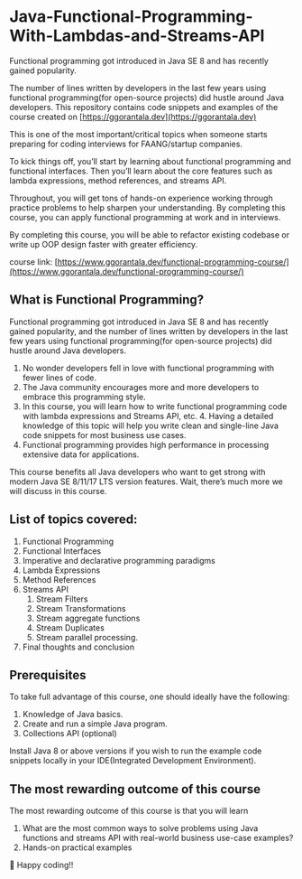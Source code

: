 # Java-Functional-Programming-With-Lambdas-and-Streams-API
Functional programming got introduced in Java SE 8 and has recently gained popularity.

The number of lines written by developers in the last few years using functional programming(for open-source projects) 
did hustle around Java developers. This repository contains code snippets and examples 
of the course created on [https://ggorantala.dev](https://ggorantala.dev)

This is one of the most important/critical topics when someone starts preparing for coding interviews for FAANG/startup companies.

To kick things off, you’ll start by learning about functional programming and functional interfaces. 
Then you’ll learn about the core features such as lambda expressions, method references, and streams API.

Throughout, you will get tons of hands-on experience working through practice problems to help sharpen your understanding. By completing this course, you can apply functional programming at work and in interviews.

By completing this course, you will be able to refactor existing codebase or write up OOP design faster with greater efficiency.


course link: [https://www.ggorantala.dev/functional-programming-course/](https://www.ggorantala.dev/functional-programming-course/)

## What is Functional Programming?
Functional programming got introduced in Java SE 8 and has recently gained popularity, and the number of lines written by developers in the last few years using functional programming(for open-source projects) did hustle around Java developers.

1. No wonder developers fell in love with functional programming with fewer lines of code. 
2. The Java community encourages more and more developers to embrace this programming style. 
3. In this course, you will learn how to write functional programming code with lambda expressions and Streams API, etc. 4. Having a detailed knowledge of this topic will help you write clean and single-line Java code snippets for most business use cases. 
4. Functional programming provides high performance in processing extensive data for applications.

This course benefits all Java developers who want to get strong with modern Java SE 8/11/17 LTS version features. Wait, there’s much more we will discuss in this course.

## List of topics covered:

1. Functional Programming
2. Functional Interfaces
3. Imperative and declarative programming paradigms
4. Lambda Expressions
5. Method References
6. Streams API 
   1. Stream Filters
   2. Stream Transformations
   3. Stream aggregate functions 
   4. Stream Duplicates
   5. Stream parallel processing.
7. Final thoughts and conclusion

## Prerequisites
To take full advantage of this course, one should ideally have the following:

1. Knowledge of Java basics.
2. Create and run a simple Java program.
3. Collections API (optional)

Install Java 8 or above versions if you wish to run the example code snippets locally in your IDE(Integrated Development Environment).

## The most rewarding outcome of this course
The most rewarding outcome of this course is that you will learn

1. What are the most common ways to solve problems using Java functions and streams API with real-world business use-case examples?
2. Hands-on practical examples

🤩 Happy coding!!